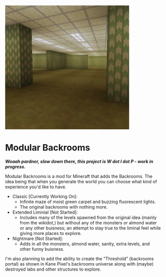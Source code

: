 ![icon](icon-400x400.png)

# Modular Backrooms

***Woaah pardner, slow down there, this project is W dot I dot P - work in progress.***

Modular Backrooms is a mod for Mineraft that adds the Backrooms. The idea being that when you generate the world you can choose what kind of experience you'd like to have.

- Classic [Currently Working On]:
  - Infinite maze of moist green carpet and buzzing fluorescent lights.
  - The original backrooms with nothing more.
- Extended Liminial [Not Started]:
  - Includes many of the levels spawned from the original idea (mainly from the wikidot,) but without any of the monsters or almond water or any other buisness; an attempt to stay true to the liminal feel while giving more places to explore.
- Nightmare [Not Started]:
  - Adds in all the monsters, almond water, sanity, extra levels, and other funny buisness.

I'm also planning to add the ability to create the "Threshold" (backrooms portal) as shown in Kane Pixel's backrooms universe along with (maybe) destroyed labs and other structures to explore.